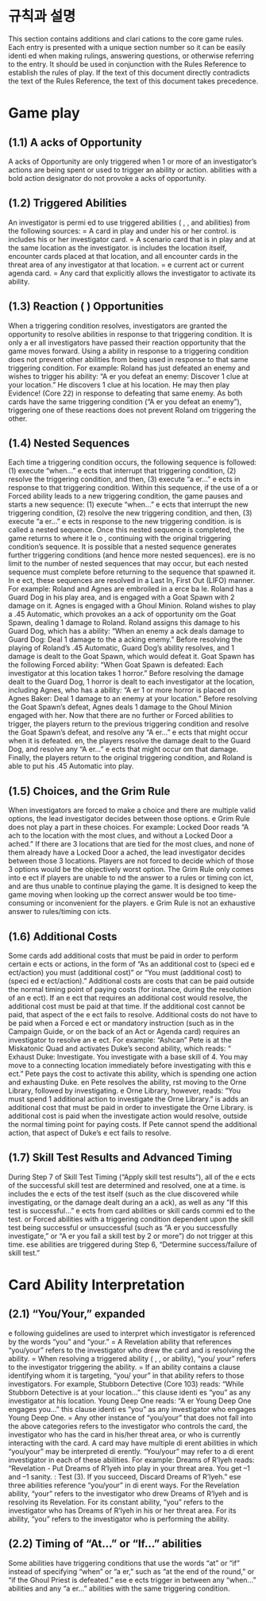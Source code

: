 규칙과 설명
========

This section contains additions and clari cations to the core game rules. Each entry is presented with a unique section number so it can be easily identi ed when making rulings, answering questions, or otherwise referring to the entry.
It should be used in conjunction with the Rules Reference to establish the rules of play. If the text of this document directly contradicts the text of the Rules Reference, the text of this document takes precedence.

# Game play

## (1.1) A acks of Opportunity
A acks of Opportunity are only triggered when 1 or more of an investigator’s actions are being spent or used to trigger an ability or action.   abilities with a bold action designator do not provoke a acks of opportunity.

## (1.2) Triggered Abilities
An investigator is permi ed to use triggered abilities ( ,  , and   abilities) from the following sources:
= A card in play and under his or her control.  is includes his or her investigator card.
= A scenario card that is in play and at the same location as the investigator.  is includes the location itself, encounter cards placed at that location, and all encounter cards in the threat area of any investigator at that location.
=  e current act or current agenda card.
= Any card that explicitly allows the investigator to activate its ability.

## (1.3) Reaction ( ) Opportunities
When a triggering condition resolves, investigators are granted the opportunity to resolve   abilities in response to that triggering condition. It is only a er all investigators have passed their reaction opportunity that the game moves forward.
Using a   ability in response to a triggering condition does not prevent other   abilities from being used in response to that same triggering condition.
For example: Roland has just defeated an enemy and wishes to trigger his   ability: “A er you defeat an enemy: Discover 1 clue at your location.”
He discovers 1 clue at his location. He may then play Evidence! (Core 22) in response to defeating that same enemy. As both cards have the same triggering condition (“A er you defeat an enemy”), triggering one of these reactions does not prevent Roland  om triggering the other.

## (1.4) Nested Sequences
Each time a triggering condition occurs, the following sequence is followed: (1) execute “when...” e ects that interrupt that triggering condition,
(2) resolve the triggering condition, and then, (3) execute “a er...” e ects in response to that triggering condition.
Within this sequence, if the use of a   or Forced ability leads to a new triggering condition, the game pauses and starts a new sequence: (1) execute “when...” e ects that interrupt the new triggering condition, (2) resolve the new triggering condition, and then, (3) execute “a er...” e ects in response to the new triggering condition.  is is called a nested sequence. Once this nested sequence is completed, the game returns to where it le  o , continuing with the original triggering condition’s sequence.
It is possible that a nested sequence generates further triggering conditions (and hence more nested sequences).  ere is no limit to the number of nested sequences that may occur, but each nested sequence must complete before returning to the sequence that spawned it. In e ect, these sequences are resolved in a Last In, First Out (LIFO) manner.
For example: Roland and Agnes are embroiled in a  erce ba le. Roland has a Guard Dog in his play area, and is engaged with a Goat Spawn with 2 damage on it. Agnes is engaged with a Ghoul Minion. Roland wishes to play a .45 Automatic, which provokes an a ack of opportunity  om the Goat Spawn, dealing 1 damage to Roland. Roland assigns this damage to his Guard Dog, which has a   ability: “When an enemy a ack deals damage to Guard Dog: Deal 1 damage to the a acking enemy.” Before resolving the playing of Roland’s .45 Automatic, Guard Dog’s ability resolves, and 1 damage is dealt to the Goat Spawn, which would defeat it. Goat Spawn has the following Forced ability: “When Goat Spawn is defeated: Each investigator at this location takes 1 horror.” Before resolving the damage dealt to the Guard Dog, 1 horror is dealt to each investigator at the location, including Agnes, who has a   ability: “A er
1 or more horror is placed on Agnes Baker: Deal 1 damage to an enemy at your location.” Before resolving the Goat Spawn’s defeat, Agnes deals 1 damage to the Ghoul Minion engaged with her. Now that there are no further   or Forced abilities to trigger, the players return to the previous triggering condition and resolve the Goat Spawn’s defeat, and resolve any “A er...” e ects that might occur when it is defeated.  en, the players resolve the damage dealt to the Guard Dog, and resolve any “A er...” e ects that might occur  om that damage. Finally, the players return to the original triggering condition, and Roland is able to put his .45 Automatic into play.

## (1.5) Choices, and the Grim Rule
When investigators are forced to make a choice and there are multiple valid options, the lead investigator decides between those options.  e Grim Rule does not play a part in these choices.
For example: Locked Door reads “A ach to the location with the most clues, and without a Locked Door a ached.” If there are 3 locations that are tied for the most clues, and none of them already have a Locked Door a ached, the lead investigator decides between those 3 locations. Players are not forced to decide which of those 3 options would be the objectively worst option.
The Grim Rule only comes into e ect if players are unable to  nd the answer to a rules or timing con ict, and are thus unable to continue playing the game. It is designed to keep the game moving when looking up the correct answer would be too time-consuming or inconvenient for the players.  e Grim Rule is not an exhaustive answer to rules/timing con icts.

## (1.6) Additional Costs
Some cards add additional costs that must be paid in order to perform certain e ects or actions, in the form of “As an additional cost to (speci ed e ect/action) you must (additional cost)” or “You must (additional cost) to (speci ed e ect/action).”
Additional costs are costs that can be paid outside the normal timing point of paying costs (for instance, during the resolution of an e ect). If an e ect that requires an additional cost would resolve, the additional cost must be paid at that time. If the additional cost cannot be paid, that aspect of the e ect fails to resolve.
Additional costs do not have to be paid when a Forced e ect or mandatory instruction (such as in the Campaign Guide, or on the back of an Act or Agenda card) requires an investigator to resolve an e ect.
For example: “Ashcan” Pete is at the Miskatonic Quad and activates Duke’s second ability, which reads: “  Exhaust Duke: Investigate. You investigate with a base skill of 4. You may move to a connecting location immediately before investigating with this e ect.” Pete pays the cost to activate this ability, which
is spending one action and exhausting Duke.  en Pete resolves the ability,
 rst moving to the Orne Library, followed by investigating.  e Orne Library, however, reads: “You must spend 1 additional action to investigate the Orne Library.”  is adds an additional cost that must be paid in order to investigate the Orne Library.  is additional cost is paid when the investigate action would resolve, outside the normal timing point for paying costs. If Pete cannot spend the additional action, that aspect of Duke’s e ect fails to resolve.

## (1.7) Skill Test Results and Advanced Timing
During Step 7 of Skill Test Timing (“Apply skill test results”), all of the e ects of the successful skill test are determined and resolved, one at a time.  is includes the e ects of the test itself (such as the clue discovered while investigating, or the damage dealt during an a ack), as well as any “If this test is successful...” e ects from card abilities or skill cards commi ed to the test.
  or Forced abilities with a triggering condition dependent upon the
skill test being successful or unsuccessful (such as “A er you successfully investigate,” or “A er you fail a skill test by 2 or more”) do not trigger at this time.  ese abilities are triggered during Step 6, “Determine success/failure of skill test.”

# Card Ability Interpretation

## (2.1) “You/Your,” expanded
 e following guidelines are used to interpret which investigator is referenced by the words “you” and “your.”
= A Revelation ability that references “you/your” refers to the investigator who drew the card and is resolving the ability.
= When resolving a triggered ability ( ,  , or   ability), “you/ your” refers to the investigator triggering the ability.
= If an ability contains a clause identifying whom it is targeting, “you/ your” in that ability refers to those investigators. For example, Stubborn Detective (Core 103) reads: “While Stubborn Detective is at your location...” this clause identi es “you” as any investigator at his location. Young Deep One reads: “A er Young Deep One engages you...” this clause identi es “you” as any investigator who engages Young Deep One.
= Any other instance of “you/your” that does not fall into the above categories refers to the investigator who controls the card, the investigator who has the card in his/her threat area, or who is currently interacting with the card.
A card may have multiple di erent abilities in which “you/your” may be interpreted di erently. “You/your” may refer to a di erent investigator in each of these abilities.
For example: Dreams of R’lyeh reads:
“Revelation - Put Dreams of R’lyeh into play in your threat area. You get –1   and –1 sanity.
 : Test   (3). If you succeed, Discard Dreams of R’lyeh.”
 ese three abilities reference “you/your” in di erent ways. For the Revelation ability, “your” refers to the investigator who drew Dreams of R’lyeh and is resolving its Revelation. For its constant ability, “you” refers to the investigator who has Dreams of R’lyeh in his or her threat area. For its   ability, “you” refers to the investigator who is performing the   ability.

## (2.2) Timing of “At...” or “If...” abilities
Some abilities have triggering conditions that use the words “at” or “if” instead of specifying “when” or “a er,” such as “at the end of the round,” or “if the Ghoul Priest is defeated.”  ese e ects trigger in between any “when...” abilities and any “a er...” abilities with the same triggering condition.
